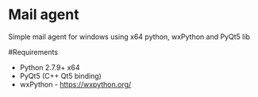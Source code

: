 # Mail agent
Simple mail agent for windows using x64 python, wxPython and PyQt5 lib

#Requirements
* Python 2.7.9+ x64
* PyQt5 (C++ Qt5 binding)
* wxPython - https://wxpython.org/
